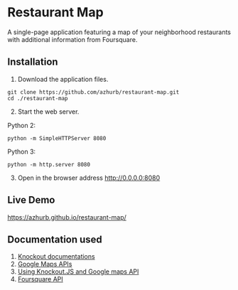 # Restaurant Map

A single-page application featuring a map of your neighborhood restaurants with additional information from Foursquare.

## Installation

1. Download the application files.
```
git clone https://github.com/azhurb/restaurant-map.git
cd ./restaurant-map
```

2. Start the web server.  

Python 2:
```
python -m SimpleHTTPServer 8080
```

Python 3:
```
python -m http.server 8080
```

3. Open in the browser address http://0.0.0.0:8080

## Live Demo

https://azhurb.github.io/restaurant-map/

## Documentation used

1. [Knockout documentations](http://knockoutjs.com/documentation/introduction.html)
2. [Google Maps APIs](https://developers.google.com/maps/documentation/javascript/tutorial?hl=ru)
3. [Using Knockout.JS and Google maps API](https://stackoverflow.com/questions/32899466/using-knockout-js-and-google-maps-api)
4. [Foursquare API](https://developer.foursquare.com/docs/)

